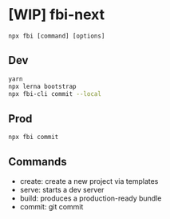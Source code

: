 # [WIP] fbi-next

`npx fbi [command] [options]`

## Dev

```bash
yarn
npx lerna bootstrap
npx fbi-cli commit --local
```

## Prod

```bash
npx fbi commit
```

## Commands

- create: create a new project via templates
- serve: starts a dev server
- build: produces a production-ready bundle
- commit: git commit
